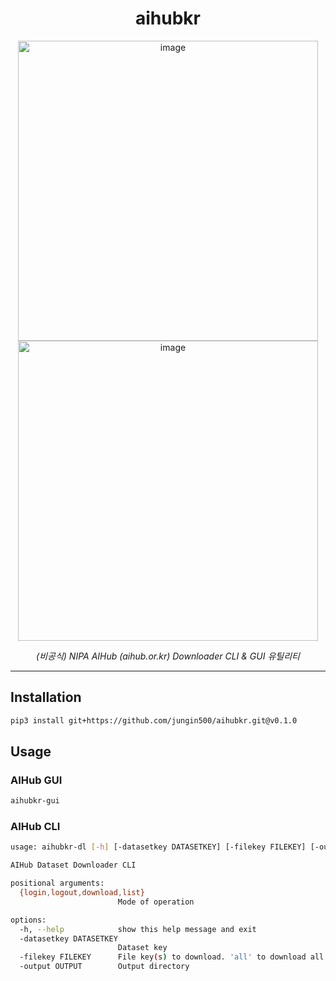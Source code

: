 <center>
  
# aihubkr
  
</center>

<p align="center"><img width="480" alt="image" src="https://github.com/user-attachments/assets/f694dc2d-12fc-4d32-af47-ca1f448c5e56"> <img width="480" alt="image" src="https://github.com/user-attachments/assets/6251aeaa-6e7b-4687-a236-8af08f6b9d93"></p>

<p align="center"><i>(비공식) NIPA AIHub (aihub.or.kr) Downloader CLI & GUI 유틸리티</i></p>

---

## Installation
```bash
pip3 install git+https://github.com/jungin500/aihubkr.git@v0.1.0
```

## Usage
### AIHub GUI
```bash
aihubkr-gui
```
### AIHub CLI
```bash
usage: aihubkr-dl [-h] [-datasetkey DATASETKEY] [-filekey FILEKEY] [-output OUTPUT] {login,logout,download,list}

AIHub Dataset Downloader CLI

positional arguments:
  {login,logout,download,list}
                        Mode of operation

options:
  -h, --help            show this help message and exit
  -datasetkey DATASETKEY
                        Dataset key
  -filekey FILEKEY      File key(s) to download. 'all' to download all files.
  -output OUTPUT        Output directory
```
